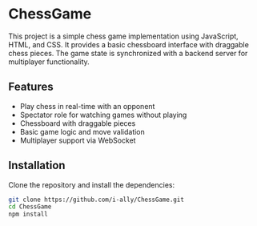 # ChessGame

This project is a simple chess game implementation using JavaScript, HTML, and CSS. It provides a basic chessboard interface with draggable chess pieces. The game state is synchronized with a backend server for multiplayer functionality.

## Features

- Play chess in real-time with an opponent
- Spectator role for watching games without playing
- Chessboard with draggable pieces
- Basic game logic and move validation
- Multiplayer support via WebSocket

## Installation

Clone the repository and install the dependencies:

```bash
git clone https://github.com/i-ally/ChessGame.git
cd ChessGame
npm install
